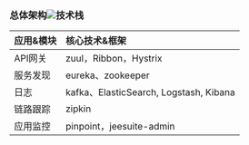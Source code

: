 ### 总体架构![](http://ojmezn0eq.bkt.clouddn.com/jeesuite_arch.png)技术栈

| 应用&模块 | 核心技术&框架 |
| :--- | :--- |
| API网关 | zuul，Ribbon，Hystrix |
| 服务发现 | eureka、zookeeper |
| 日志 | kafka、ElasticSearch, Logstash, Kibana |
| 链路跟踪 | zipkin |
| 应用监控 | pinpoint，jeesuite-admin |



